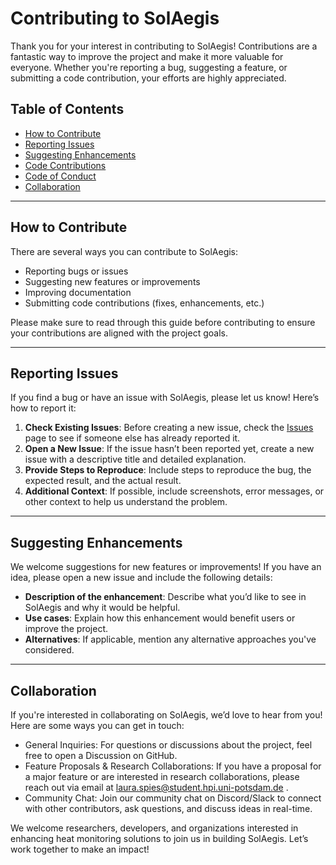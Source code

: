 # Contributing to SolAegis

Thank you for your interest in contributing to SolAegis! Contributions are a fantastic way to improve the project and make it more valuable for everyone. Whether you're reporting a bug, suggesting a feature, or submitting a code contribution, your efforts are highly appreciated.

## Table of Contents

- [How to Contribute](#how-to-contribute)
- [Reporting Issues](#reporting-issues)
- [Suggesting Enhancements](#suggesting-enhancements)
- [Code Contributions](#code-contributions)
- [Code of Conduct](#code-of-conduct)
- [Collaboration](#collaboration)

---

## How to Contribute

There are several ways you can contribute to SolAegis:
- Reporting bugs or issues
- Suggesting new features or improvements
- Improving documentation
- Submitting code contributions (fixes, enhancements, etc.)

Please make sure to read through this guide before contributing to ensure your contributions are aligned with the project goals.

---

## Reporting Issues

If you find a bug or have an issue with SolAegis, please let us know! Here’s how to report it:

1. **Check Existing Issues**: Before creating a new issue, check the [Issues](https://github.com/LauraXSpies/SolAegis/issues) page to see if someone else has already reported it.
2. **Open a New Issue**: If the issue hasn’t been reported yet, create a new issue with a descriptive title and detailed explanation.
3. **Provide Steps to Reproduce**: Include steps to reproduce the bug, the expected result, and the actual result.
4. **Additional Context**: If possible, include screenshots, error messages, or other context to help us understand the problem.

---

## Suggesting Enhancements

We welcome suggestions for new features or improvements! If you have an idea, please open a new issue and include the following details:

- **Description of the enhancement**: Describe what you’d like to see in SolAegis and why it would be helpful.
- **Use cases**: Explain how this enhancement would benefit users or improve the project.
- **Alternatives**: If applicable, mention any alternative approaches you've considered.

---

## Collaboration

If you're interested in collaborating on SolAegis, we’d love to hear from you! Here are some ways you can get in touch:

- General Inquiries: For questions or discussions about the project, feel free to open a Discussion on GitHub.
- Feature Proposals & Research Collaborations: If you have a proposal for a major feature or are interested in research collaborations, please reach out via email at laura.spies@student.hpi.uni-potsdam.de .
- Community Chat: Join our community chat on Discord/Slack to connect with other contributors, ask questions, and discuss ideas in real-time.

We welcome researchers, developers, and organizations interested in enhancing heat monitoring solutions to join us in building SolAegis. Let’s work together to make an impact!